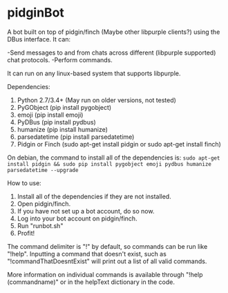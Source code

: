 # pidginBot
A bot built on top of pidgin/finch (Maybe other libpurple clients?) using the DBus interface. It can:

-Send messages to and from chats across different (libpurple supported) chat protocols.
-Perform commands.

It can run on any linux-based system that supports libpurple.

Dependencies:

 1. Python 2.7/3.4+ (May run on older versions, not tested)
 1. PyGObject (pip install pygobject)
 1. emoji (pip install emoji)
 1. PyDBus (pip install pydbus)
 1. humanize (pip install humanize)
 1. parsedatetime (pip install parsedatetime)
 1. Pidgin or Finch (sudo apt-get install pidgin or sudo apt-get install finch)

On debian, the command to install all of the dependencies is:
`sudo apt-get install pidgin && sudo pip install pygobject emoji pydbus humanize parsedatetime --upgrade`

How to use:

 1. Install all of the dependencies if they are not installed.
 1. Open pidgin/finch.
 1. If you have not set up a bot account, do so now.
 1. Log into your bot account on pidgin/finch.
 1. Run "runbot.sh"
 1. Profit!

The command delimiter is "!" by default, so commands can be run like "!help". Inputting a command that doesn't exist, such as "!commandThatDoesntExist" will print out a list of all valid commands.

More information on individual commands is available through "!help (commandname)" or in the helpText dictionary in the code.
